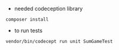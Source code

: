 
* needed codeception library
```
composer install
```
* to run tests
```
vendor/bin/codecept run unit SumGameTest
```